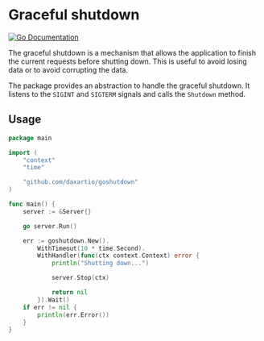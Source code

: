 # Graceful shutdown

[![Go Documentation](https://godocs.io/github.com/daxartio/goshutdown?status.svg)](https://godocs.io/github.com/daxartio/goshutdown)

The graceful shutdown is a mechanism that allows the application to finish the
current requests before shutting down. This is useful to avoid losing data or
to avoid corrupting the data.

The package provides an abstraction to handle the graceful shutdown.
It listens to the `SIGINT` and `SIGTERM` signals and calls the `Shutdown` method.

## Usage

```go
package main

import (
	"context"
	"time"

	"github.com/daxartio/goshutdown"
)

func main() {
	server := &Server{}

	go server.Run()

	err := goshutdown.New().
		WithTimeout(10 * time.Second).
		WithHandler(func(ctx context.Context) error {
			println("Shutting down...")

			server.Stop(ctx)

			return nil
		}).Wait()
	if err != nil {
		println(err.Error())
	}
}
```
